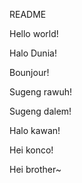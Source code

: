 README

Hello world!

Halo Dunia!

Bounjour!

Sugeng rawuh!

Sugeng dalem!

Halo kawan!

Hei konco!

Hei brother~
